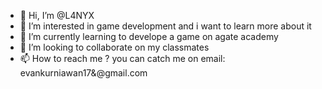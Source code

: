 - 👋 Hi, I’m @L4NYX
- 👀 I’m interested in game development and i want to learn more about it
- 🌱 I’m currently learning to develope a game on agate academy
- 💞️ I’m looking to collaborate on my classmates
- 📫 How to reach me ? you can catch me on email: evankurniawan17&@gmail.com

<!---
L4NYX/L4NYX is a ✨ special ✨ repository because its `README.md` (this file) appears on your GitHub profile.
You can click the Preview link to take a look at your changes.
--->
